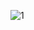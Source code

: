 ![1](https://github.com/cyber-robot1/Mastering-4-critical-SKILLS-using-CPP-17-course/assets/76911827/226fdf09-ff31-46d8-b37d-b9c493e7d64a)
